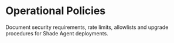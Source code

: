 # Operational Policies

Document security requirements, rate limits, allowlists and upgrade procedures
for Shade Agent deployments.
